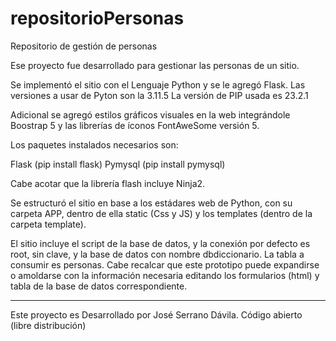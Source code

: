 # repositorioPersonas
Repositorio de gestión de personas

Ese proyecto fue desarrollado para gestionar las personas de un sitio.

Se implementó el sitio con el Lenguaje Python y se le agregó Flask.
Las versiones a usar de Pyton son la 3.11.5
La versión de PIP usada es 23.2.1

Adicional se agregó estilos gráficos visuales en la web integrándole Boostrap 5 y las librerías de íconos FontAweSome versión 5.

Los paquetes instalados necesarios son:

Flask (pip install flask)
Pymysql (pip install pymysql)

Cabe acotar que la librería flash incluye Ninja2.

Se estructuró el sitio en base a los estádares web de Python, con su carpeta APP, dentro de ella static (Css y JS) y los templates (dentro de la carpeta template).

El sitio incluye el script de la base de datos, y la conexión por defecto es root, sin clave, y la base de datos con nombre dbdiccionario. La tabla a consumir es personas.
Cabe recalcar que este prototipo puede expandirse o amoldarse con la información necesaria editando los formularios (html) y tabla de la base de datos correspondiente.

***********************************
Este proyecto es Desarrollado por José Serrano Dávila.
Código abierto (libre distribución)
